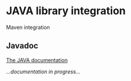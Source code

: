 JAVA library integration
========================

Maven integration

Javadoc
-------

[The JAVA documentation](../apidocs)

_...documentation in progress..._

